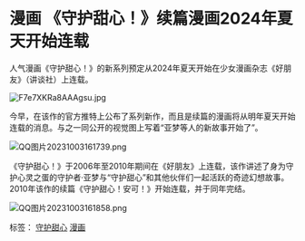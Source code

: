 

漫画
《守护甜心！》续篇漫画2024年夏天开始连载
======================




人气漫画《守护甜心！》的新系列预定从2024年夏天开始在少女漫画杂志《好朋友》（讲谈社）上连载。

![F7e7XKRa8AAAgsu.jpg](https://images.dmzj.com/resource/news/2023/10/03/1696321089982970.jpg "1696321089982970.jpg")

今早，在该作的官方推特上公布了系列新作，而且是续篇的漫画将从明年夏天开始连载的消息。与之一同公开的视觉图上写着“亚梦等人的新故事开始了”。

![QQ图片20231003161739.png](https://images.dmzj.com/resource/news/2023/10/03/1696321094838163.png "1696321094838163.png")

《守护甜心！》于2006年至2010年期间在《好朋友》上连载，该作讲述了身为守护心灵之蛋的守护者·亚梦与“守护甜心”和其他伙伴们一起活跃的奇迹幻想故事。2010年该作的续篇《守护甜心！安可！》开始连载，并于同年完结。

![QQ图片20231003161858.png](https://images.dmzj.com/resource/news/2023/10/03/1696321164898587.png "1696321164898587.png")


标签：
 [守护甜心](https://news.dmzj.com/tag/5941)
 [漫画](https://news.dmzj.com/tag/55)



